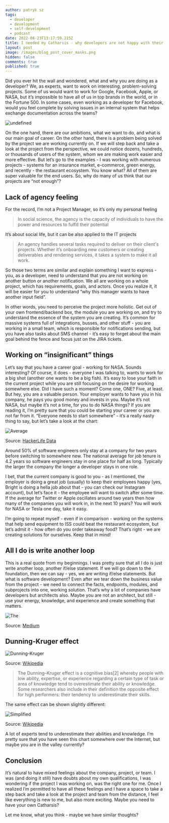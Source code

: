 ```yaml
---
author: patryk sz
tags:
  - developer
  - development
  - self-development
  - podcast
date: 2022-08-23T13:17:59.215Z
title: I needed my Catharsis - why developers are not happy with their career?
layout: post
image: /images/blog_post_cover_masks.png
hidden: false
comments: true
published: true
---
```

Did you ever hit the wall and wondered, what and why you are doing as a developer? We, as experts, want to work on interesting, problem-solving projects. Some of us would want to work for Google, Facebook, Apple, or NASA, but it’s impossible to have all of us in top brands in the world, or in the Fortune 500. In some cases, even working as a developer for Facebook, would you feel complete by solving issues in an internal system that helps exchange documentation across the teams?

<img src="/images/adobestock_367253290.jpeg" alt="undefined" class="image" />

On the one hand, there are our ambitions, what we want to do, and what is our main goal of career. On the other hand, there is a problem being solved by the project we are working currently on. If we will step back and take a look at the project from the perspective, we could notice dozens, hundreds, or thousands of users of the system, whom we are making work easier and more effective.
But let’s go to the examples - I was working with numerous projects - systems for an insurance market, e-commerce, green energy, and recently - the restaurant ecosystem. You know what? All of them are super valuable for the end users. So, why do many of us think that our projects are “not enough”?

## Lack of agency feeling

For the record, I’m not a Project Manager, so it’s only my personal feeling

> In social science, the agency is the capacity of individuals to have the power and resources to fulfill their potential

It’s about social life, but it can be also applied to the IT projects

> An agency handles several tasks required to deliver on their client's projects. Whether it’s onboarding new customers or creating deliverables and rendering services, it takes a system to make it all work.

So those two terms are similar and explain something I want to express - you, as a developer, need to understand that you are not working on another button or another notification. We all are working on a whole project, which has requirements, goals, and actors. Once you realize it, it will be easier for you to understand “why this manager wants to have another input field”.

In other words, you need to perceive the project more holistic. Get out of your own frontend/backend box, the module you are working on, and try to understand the essence of the system you are creating.
It’s common for massive systems full of integrations, busses, and other stuff - you are working in a small team, which is responsible for notifications sending, but you have also tasks about SMS channel - it’s easy to forget about the main goal behind the fence and focus just on the JIRA tickets.

## Working on “insignificant” things

Let’s say that you have a career goal - working for NASA. Sounds interesting? Of course, it does - everyone I was talking to, wants to work for a big shot (another one wants to be a big fish). It’s easy to lose your faith in the current project while you are still focusing on the desire for working somewhere else.
Did I have such a moment? Come one, ONE? Five, at least. But hey, you are a valuable person. Your employer wants to have you in his company, he pays you good money and invests in you. Maybe it’s not NASA, but maybe it’s not a time, for you to do NASA things? If you are reading it, I’m pretty sure that you could be starting your career or you are not far from it. “Everyone needs to start somewhere” - it’s a really nasty thing to say, but let’s take a look at the chart:

<img src=/images/companies-working-length.jpg alt=Average engineers tenure at major tech companies class=image />

Source: [HackerLife Data](https://hackerlife.co/blog/san-francisco-large-corporation-employee-tenure)

Around 50% of software engineers only stay at a company for two years before switching to somewhere new. The national average for job tenure is 4.2 years so software engineers stay in one place for half as long. Typically the larger the company the longer a developer stays in one role. 

I bet, that the current company is good to you - as I mentioned, the employer is doing a great job (usually) to keep their employees happy (yes, Bright is doing a hella job about that - you can check our Instagram account), but let’s face it - the employee will want to switch after some time. If the average for Twitter or Apple oscillates around two years then how many of the companies you will work in, in the next 10 years? You will work for NASA or Tesla one day, take it easy.

I’m going to repeat myself - even if in comparison - working on the systems that help send equipment to ISS could beat the restaurant ecosystem, but let’s admit it - how often do you order takeaway food? That’s right - we are creating solutions for ourselves. Keep that in mind!

## All I do is write another loop

This is a real quote from my beginnings. I was pretty sure that all I do is just write another loop, another if/else statement. If we will go down to the foundation, then we can say - yes, we are writing if/else statements. But what is software development? Even after we tear down the business value from the project - we need to connect the facts, endpoints, modules, and subprojects into one, working solution. That’s why a lot of companies have developers but architects also. Maybe you are not an architect, but still - use your energy, knowledge, and experience and create something that matters.

<img src=/images/information-knowledge.jpg alt=The difference between information knowledge and experience  class=image />

Source: [Medium](https://medium.com/@lantermarion13/the-curse-of-intuition-c29f469ae99a)

## Dunning-Kruger effect

<img src=/images/dunning-kruger-effect.jpg alt=Dunning-Kruger effect class=image />

Source: [Wikipedia](https://en.wikipedia.org/wiki/Dunning%E2%80%93Kruger_effect)

> The Dunning–Kruger effect is a cognitive bias\[2] whereby people with low ability, expertise, or experience regarding a certain type of task or area of knowledge tend to overestimate their ability or knowledge. Some researchers also include in their definition the opposite effect for high performers: their tendency to underestimate their skills.

The same effect can be shown slightly different: 

<img src=/images/simplified-dunning-kruger-effect.jpg alt=Simplified Dunning-Kruger effect class=image />

Source: [Wikipedia](https://commons.wikimedia.org/wiki/File:Dunning%E2%80%93Kruger_Effect_01.svg)

A lot of experts tend to underestimate their abilities and knowledge. I’m pretty sure that you have seen this chart somewhere over the Internet, but maybe you are in the valley currently?

## Conclusion

It’s natural to have mixed feelings about the company, project, or team. I was (and doing it still) have doubts about my own qualifications, I was wondering if the project I was working on, was the right one for me. Once I realized I’m permitted to have all these feelings and I have a space to take a step back and take a look at the project and team from the distance, I feel like everything is new to me, but also more exciting. Maybe you need to have your own Catharsis?

Let me know, what you think - maybe we have similar thoughts?